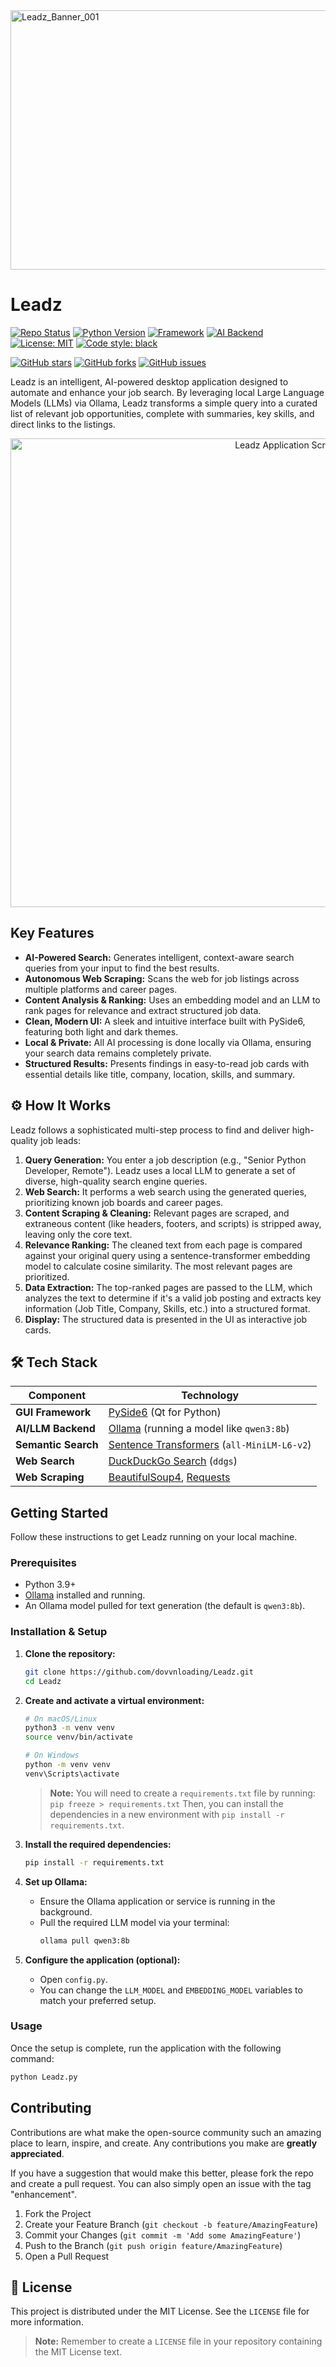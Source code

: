 <img width="838" height="415" alt="Leadz_Banner_001" src="https://github.com/user-attachments/assets/1218f91c-385d-421f-b155-e4e36b2f5c76" />

# Leadz

[![Repo Status](https://img.shields.io/badge/repo%20status-active-brightgreen.svg)](https://github.com/dovvnloading/Leadz)
[![Python Version](https://img.shields.io/badge/python-3.9+-blue.svg)](https://www.python.org/downloads/)
[![Framework](https://img.shields.io/badge/Framework-PySide6-249e47.svg)](https://www.qt.io/qt-for-python)
[![AI Backend](https://img.shields.io/badge/AI_Backend-Ollama-lightgrey.svg)](https://ollama.com/)
[![License: MIT](https://img.shields.io/badge/License-MIT-yellow.svg)](https://opensource.org/licenses/MIT)
[![Code style: black](https://img.shields.io/badge/code%20style-black-000000.svg)](https://github.com/psf/black)

[![GitHub stars](https://img.shields.io/github/stars/dovvnloading/Leadz?style=social)](https://github.com/dovvnloading/Leadz/stargazers)
[![GitHub forks](https://img.shields.io/github/forks/dovvnloading/Leadz?style=social)](https://github.com/dovvnloading/Leadz/network/members)
[![GitHub issues](https://img.shields.io/github/issues/dovvnloading/Leadz)](https://github.com/dovvnloading/Leadz/issues)

Leadz is an intelligent, AI-powered desktop application designed to automate and enhance your job search. By leveraging local Large Language Models (LLMs) via Ollama, Leadz transforms a simple query into a curated list of relevant job opportunities, complete with summaries, key skills, and direct links to the listings.

<p align="center">
  <img width="900" height="750" alt="Leadz Application Screenshot" src="https://github.com/user-attachments/assets/779fb2a6-190f-4bde-a90c-bbd8f269025f">
</p>

## Key Features

-   **AI-Powered Search:** Generates intelligent, context-aware search queries from your input to find the best results.
-   **Autonomous Web Scraping:** Scans the web for job listings across multiple platforms and career pages.
-   **Content Analysis & Ranking:** Uses an embedding model and an LLM to rank pages for relevance and extract structured job data.
-   **Clean, Modern UI:** A sleek and intuitive interface built with PySide6, featuring both light and dark themes.
-   **Local & Private:** All AI processing is done locally via Ollama, ensuring your search data remains completely private.
-   **Structured Results:** Presents findings in easy-to-read job cards with essential details like title, company, location, skills, and summary.

## ⚙️ How It Works

Leadz follows a sophisticated multi-step process to find and deliver high-quality job leads:

1.  **Query Generation:** You enter a job description (e.g., "Senior Python Developer, Remote"). Leadz uses a local LLM to generate a set of diverse, high-quality search engine queries.
2.  **Web Search:** It performs a web search using the generated queries, prioritizing known job boards and career pages.
3.  **Content Scraping & Cleaning:** Relevant pages are scraped, and extraneous content (like headers, footers, and scripts) is stripped away, leaving only the core text.
4.  **Relevance Ranking:** The cleaned text from each page is compared against your original query using a sentence-transformer embedding model to calculate cosine similarity. The most relevant pages are prioritized.
5.  **Data Extraction:** The top-ranked pages are passed to the LLM, which analyzes the text to determine if it's a valid job posting and extracts key information (Job Title, Company, Skills, etc.) into a structured format.
6.  **Display:** The structured data is presented in the UI as interactive job cards.

## 🛠️ Tech Stack

| Component             | Technology                                                                                                   |
| --------------------- | ------------------------------------------------------------------------------------------------------------ |
| **GUI Framework**     | [PySide6](https://www.qt.io/qt-for-python) (Qt for Python)                                                     |
| **AI/LLM Backend**    | [Ollama](https://ollama.com/) (running a model like `qwen3:8b`)                                                |
| **Semantic Search**   | [Sentence Transformers](https://www.sbert.net/) (`all-MiniLM-L6-v2`)                                           |
| **Web Search**        | [DuckDuckGo Search](https://pypi.org/project/duckduckgo-search/) (`ddgs`)                                      |
| **Web Scraping**      | [BeautifulSoup4](https://www.crummy.com/software/BeautifulSoup/bs4/doc/), [Requests](https://docs.python-requests.org/en/latest/) |

## Getting Started

Follow these instructions to get Leadz running on your local machine.

### Prerequisites

-   Python 3.9+
-   [Ollama](https://ollama.com/) installed and running.
-   An Ollama model pulled for text generation (the default is `qwen3:8b`).

### Installation & Setup

1.  **Clone the repository:**
    ```sh
    git clone https://github.com/dovvnloading/Leadz.git
    cd Leadz
    ```

2.  **Create and activate a virtual environment:**
    ```sh
    # On macOS/Linux
    python3 -m venv venv
    source venv/bin/activate

    # On Windows
    python -m venv venv
    venv\Scripts\activate
    ```
    
    > **Note:** You will need to create a `requirements.txt` file by running:
    > `pip freeze > requirements.txt`
    > Then, you can install the dependencies in a new environment with `pip install -r requirements.txt`.


3.  **Install the required dependencies:**
    ```sh
    pip install -r requirements.txt
    ```

4.  **Set up Ollama:**
    -   Ensure the Ollama application or service is running in the background.
    -   Pull the required LLM model via your terminal:
        ```sh
        ollama pull qwen3:8b
        ```

5.  **Configure the application (optional):**
    -   Open `config.py`.
    -   You can change the `LLM_MODEL` and `EMBEDDING_MODEL` variables to match your preferred setup.

### Usage

Once the setup is complete, run the application with the following command:

```sh
python Leadz.py
```

## Contributing

Contributions are what make the open-source community such an amazing place to learn, inspire, and create. Any contributions you make are **greatly appreciated**.

If you have a suggestion that would make this better, please fork the repo and create a pull request. You can also simply open an issue with the tag "enhancement".

1.  Fork the Project
2.  Create your Feature Branch (`git checkout -b feature/AmazingFeature`)
3.  Commit your Changes (`git commit -m 'Add some AmazingFeature'`)
4.  Push to the Branch (`git push origin feature/AmazingFeature`)
5.  Open a Pull Request

## 📄 License

This project is distributed under the MIT License. See the `LICENSE` file for more information.

> **Note:** Remember to create a `LICENSE` file in your repository containing the MIT License text.

